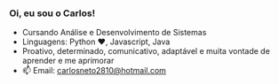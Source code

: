 ### Oi, eu sou o Carlos!

- Cursando Análise e Desenvolvimento de Sistemas
- Linguagens: Python ❤️, Javascript, Java
- Proativo, determinado, comunicativo, adaptável e muita vontade de aprender e me aprimorar  
- 📫 Email: carlosneto2810@hotmail.com
